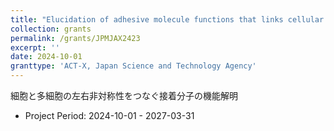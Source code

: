 ```yaml
---
title: "Elucidation of adhesive molecule functions that links cellular and multicellular left-right asymmetries"
collection: grants
permalink: /grants/JPMJAX2423
excerpt: ''
date: 2024-10-01
granttype: 'ACT-X, Japan Science and Technology Agency'
---
```


細胞と多細胞の左右非対称性をつなぐ接着分子の機能解明

- Project Period: 2024-10-01 - 2027-03-31
<!--
- ¥6,000,000 (Direct Cost: ¥6,000,000; Indirect Cost: ¥0,000,000)
    - Fiscal Year 2024: ¥3,000,000 (Direct Cost: ¥3,000,000; Indirect Cost: ¥000,000)
    - Fiscal Year 2025: ¥1,500,000 (Direct Cost: ¥1,500,000; Indirect Cost: ¥000,000)
    - Fiscal Year 2026: ¥1,500,000 (Direct Cost: ¥1,500,000; Indirect Cost: ¥000,000)
-->
